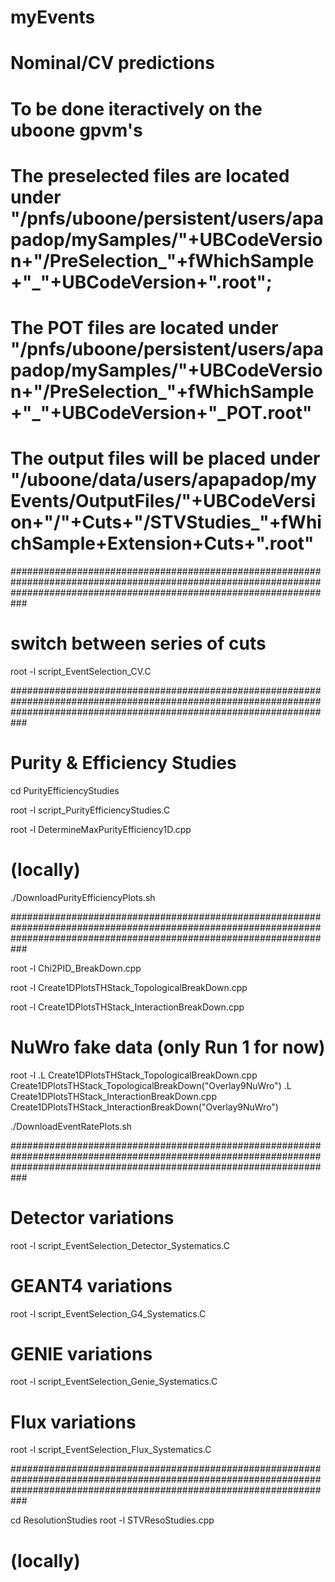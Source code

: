 # myEvents

# Nominal/CV predictions 
# To be done iteractively on the uboone gpvm's
# The preselected files are located under "/pnfs/uboone/persistent/users/apapadop/mySamples/"+UBCodeVersion+"/PreSelection_"+fWhichSample+"_"+UBCodeVersion+".root";
# The POT files are located under "/pnfs/uboone/persistent/users/apapadop/mySamples/"+UBCodeVersion+"/PreSelection_"+fWhichSample+"_"+UBCodeVersion+"_POT.root"
# The output files will be placed under "/uboone/data/users/apapadop/myEvents/OutputFiles/"+UBCodeVersion+"/"+Cuts+"/STVStudies_"+fWhichSample+Extension+Cuts+".root"

###########################################################################################################################################################################

# switch between series of cuts

root -l script_EventSelection_CV.C 

###########################################################################################################################################################################

# Purity & Efficiency Studies

cd PurityEfficiencyStudies

root -l script_PurityEfficiencyStudies.C

root -l DetermineMaxPurityEfficiency1D.cpp

# (locally)
./DownloadPurityEfficiencyPlots.sh

###########################################################################################################################################################################

root -l Chi2PID_BreakDown.cpp

root -l Create1DPlotsTHStack_TopologicalBreakDown.cpp

root -l Create1DPlotsTHStack_InteractionBreakDown.cpp

# NuWro fake data (only Run 1 for now)

root -l
.L Create1DPlotsTHStack_TopologicalBreakDown.cpp
Create1DPlotsTHStack_TopologicalBreakDown("Overlay9NuWro")
.L Create1DPlotsTHStack_InteractionBreakDown.cpp
Create1DPlotsTHStack_InteractionBreakDown("Overlay9NuWro")

./DownloadEventRatePlots.sh

###########################################################################################################################################################################

# Detector variations

root -l script_EventSelection_Detector_Systematics.C

# GEANT4 variations

root -l script_EventSelection_G4_Systematics.C

# GENIE variations

root -l script_EventSelection_Genie_Systematics.C

# Flux variations

root -l script_EventSelection_Flux_Systematics.C

###########################################################################################################################################################################

cd ResolutionStudies
root -l STVResoStudies.cpp

# (locally)

